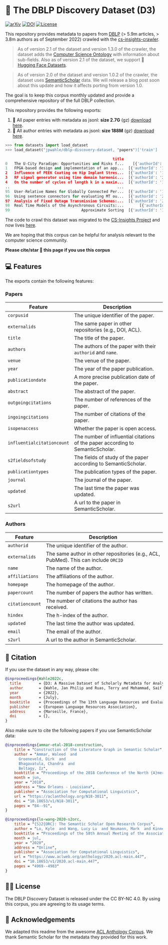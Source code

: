 # 📖 The DBLP Discovery Dataset (D3)

[![arXiv](https://img.shields.io/badge/arXiv-2204.13384-b31b1b.svg)](https://arxiv.org/abs/2204.13384)
[![DOI](https://zenodo.org/badge/DOI/10.5281/zenodo.7069915.svg)](https://doi.org/10.5281/zenodo.7069915)
[![License](https://img.shields.io/badge/License-CC%20BY--NC%204.0-lightgrey.svg)](https://creativecommons.org/licenses/by-nc-sa/4.0/)

This repository provides metadata to papers from [DBLP](dblp.org) (> 5.9m articles, > 3.8m authors as of September 2022) crawled with the [cs-insights-crawler](https://github.com/gipplab/cs-insights-crawler).

> As of version 2.1 of the dataset and version 1.3.0 of the crawler, the dataset adds the [Computer Science Ontology](https://github.com/jpwahle/lrec22-d3-dataset/issues/1) with information about sub-fields. Also as of version 2.1 of the dataset, we support 🤗 [Hugging Face Datasets](https://huggingface.co/datasets/jpwahle/dblp-discovery-dataset/).

> As of version 2.0 of the dataset and version 1.0.2 of the crawler, the dataset uses [SemanticScholar](https://semanticscholar.org) data. We will release a blog post soon about this update and how it affects porting from version 1.0.

The goal is to keep this corpus monthly updated and provide a comprehensive repository of the full DBLP collection.

This repository provides the following exports: 
1. 📖 All paper entries with metadata as jsonl: **size 2.7G** (gz) [download here](https://zenodo.org/record/6477785).
2. 🙋 All author entries with metadata as jsonl: **size 188M** (gz) [download here](https://zenodo.org/record/6477785).

```python
>>> from datasets import load_dataset
>>> load_dataset("jpwahle/dblp-discovery-dataset, "papers")['train']

                                                title                                            authors                  externalids.DBLP                                           abstract
0   The U-City Paradigm: Opportunities and Risks f...    [{'authorId': '2194162', 'name': 'F. Rotondo'}]             journals/fi/Rotondo12  Volunteered Geographic Information (VGI) tools...
1   FPGA-based design and implementation of an app...  [{'authorId': '12653318', 'name': 'Server Kasa...                 conf/fpt/KasapR12  In this paper, we introduce a field-programmab...
2   Influence of PEEK Coating on Hip Implant Stres...  [{'authorId': '1409483450', 'name': 'Jesica An...  journals/cmmm/Anguiano-Sanchez16  Stress shielding is a well-known failure facto...
3   RF signal generator using time domain harmonic...  [{'authorId': '2053358173', 'name': 'Kazuo Nak...      journals/ieiceee/NakanoAIM12  This paper proposes an RF signal generator usi...
4   On the number of cycles of length k in a maxim...  [{'authorId': '144779600', 'name': 'S. Hakimi'...            journals/jgt/HakimiS79  Let G be a maximal planar graph with p vertice...
..                                                ...                                                ...                               ...                                                ...
95  User-Relative Names for Globally Connected Per...  [{'authorId': '144067653', 'name': 'B. Ford'},...      journals/corr/abs-cs-0603076  Personal devices such as mobile phones, digita...
96  Using sentence connectors for evaluating MT ou...  [{'authorId': '2397323', 'name': 'E. M. Visser...      journals/corr/cmp-lg-9608019  This paper elaborates on the design of a machi...
97  Analysis of Fixed Outage Transmission Schemes:...  [{'authorId': '2111193263', 'name': 'Peng Wu'}...       journals/corr/abs-0710-1595  This paper studies the performance of transmis...
98  Real Time Models of the Asynchronous Circuits:...       [{'authorId': '2058949', 'name': 'S. Vlad'}]      journals/corr/abs-cs-0412090  The chapter from the book introduces the delay...
99                                Approximate Sorting  [{'authorId': '1695806', 'name': 'J. Giesen'},...          journals/fuin/GiesenSS09  We show that any comparison based, randomized ...
```


The code to crawl this dataset was migrated to the [CS-Insights Project](https://github.com/gipplab/cs-insights-main) and now lives [here](https://github.com/gipplab/cs-insights-crawler).

We are hoping that this corpus can be helpful for analysis relevant to the computer science community. 

**Please cite/star 🌟 this page if you use this corpus**


## 💻 Features

The exports contain the following features:

### Papers

| Feature | Description |
| --- | --- |
| `corpusid` | The unique identifier of the paper. |
| `externalids` | The same paper in other repositories (e.g., DOI, ACL). |
| `title` | The title of the paper. |
| `authors` | The authors of the paper with their `authorid` and `name`. |
| `venue` | The venue of the paper. |
| `year` | The year of the paper publication. |
| `publicationdate` | A more precise publication date of the paper. |
| `abstract` | The abstract of the paper. |
| `outgoingcitations` | The number of references of the paper. |
| `ingoingcitations` | The number of citations of the paper. |
| `isopenaccess` | Whether the paper is open access. |
| `influentialcitationcount` | The number of influential citations of the paper according to SemanticScholar. |
| `s2fieldsofstudy` | The fields of study of the paper according to SemanticScholar. |
| `publicationtypes` | The publication types of the paper. |
| `journal` | The journal of the paper. |
| `updated` | The last time the paper was updated. |
| `s2url` | A url to the paper in SemanticScholar. |

### Authors

| Feature | Description |
| --- | --- |
| `authorid` | The unique identifier of the author. |
| `externalids` | The same author in other repositories (e.g., ACL, PubMed). This can include `ORCID` |
| `name` | The name of the author. |
| `affiliations` | The affiliations of the author. |
| `homepage` | The homepage of the author. |
| `papercount` | The number of papers the author has written. |
| `citationcount` | The number of citations the author has received. |
| `hindex` | The h-index of the author. |
| `updated` | The last time the author was updated. |
| `email` | The email of the author. |
| `s2url` | A url to the author in SemanticScholar. |

## 📖 Citation

If you use the dataset in any way, please cite:

```bib
@inproceedings{Wahle2022c,
  title        = {D3: A Massive Dataset of Scholarly Metadata for Analyzing the State of Computer Science Research},
  author       = {Wahle, Jan Philip and Ruas, Terry and Mohammad, Saif M. and Gipp, Bela},
  year         = {2022},
  month        = {July},
  booktitle    = {Proceedings of The 13th Language Resources and Evaluation Conference},
  publisher    = {European Language Resources Association},
  address      = {Marseille, France},
  doi          = {},
}
```

Also make sure to cite the following papers if you use SemanticScholar data:

```bib
@inproceedings{ammar-etal-2018-construction,
    title = "Construction of the Literature Graph in Semantic Scholar",
    author = "Ammar, Waleed  and
      Groeneveld, Dirk  and
      Bhagavatula, Chandra  and
      Beltagy, Iz",
    booktitle = "Proceedings of the 2018 Conference of the North {A}merican Chapter of the Association for Computational Linguistics: Human Language Technologies, Volume 3 (Industry Papers)",
    month = jun,
    year = "2018",
    address = "New Orleans - Louisiana",
    publisher = "Association for Computational Linguistics",
    url = "https://aclanthology.org/N18-3011",
    doi = "10.18653/v1/N18-3011",
    pages = "84--91",
}
```

```bib
@inproceedings{lo-wang-2020-s2orc,
    title = "{S}2{ORC}: The Semantic Scholar Open Research Corpus",
    author = "Lo, Kyle  and Wang, Lucy Lu  and Neumann, Mark  and Kinney, Rodney  and Weld, Daniel",
    booktitle = "Proceedings of the 58th Annual Meeting of the Association for Computational Linguistics",
    month = jul,
    year = "2020",
    address = "Online",
    publisher = "Association for Computational Linguistics",
    url = "https://www.aclweb.org/anthology/2020.acl-main.447",
    doi = "10.18653/v1/2020.acl-main.447",
    pages = "4969--4983"
}
```

## 🧑‍⚖️ License

The DBLP Discovery Dataset is released under the CC BY-NC 4.0. By using this corpus, you are agreeing to its usage terms.


## 🙏 Acknowledgements
We adapted this readme from the awesome [ACL Anthology Corpus](https://github.com/shauryr/ACL-anthology-corpus).
We thank Semantic Scholar for the metadata they provided for this work.
